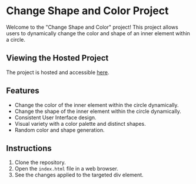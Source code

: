 # Change Shape and Color Project

Welcome to the "Change Shape and Color" project! This project allows users to dynamically change the color and shape of an inner element within a circle.

## Viewing the Hosted Project

The project is hosted and accessible [here](https://chouhanmahima.github.io/Change_Shape-Color/).

## Features

- Change the color of the inner element within the circle dynamically.
- Change the shape of the inner element within the circle dynamically.
- Consistent User Interface design.
- Visual variety with a color palette and distinct shapes.
- Random color and shape generation.

## Instructions

1. Clone the repository.
2. Open the `index.html` file in a web browser.
3. See the changes applied to the targeted div element.
